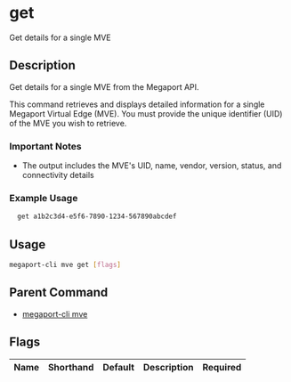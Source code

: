 # get

Get details for a single MVE

## Description

Get details for a single MVE from the Megaport API.

This command retrieves and displays detailed information for a single Megaport Virtual Edge (MVE). You must provide the unique identifier (UID) of the MVE you wish to retrieve.

### Important Notes
  - The output includes the MVE's UID, name, vendor, version, status, and connectivity details

### Example Usage

```sh
  get a1b2c3d4-e5f6-7890-1234-567890abcdef
```

## Usage

```sh
megaport-cli mve get [flags]
```


## Parent Command

* [megaport-cli mve](megaport-cli_mve.md)


## Flags

| Name | Shorthand | Default | Description | Required |
|------|-----------|---------|-------------|----------|


